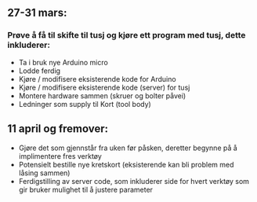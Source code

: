 ## 27-31 mars:
### Prøve å få til skifte til tusj og kjøre ett program med tusj, dette inkluderer:
- Ta i bruk nye Arduino micro
- Lodde ferdig
- Kjøre / modifisere eksisterende kode for Arduino
- Kjøre / modifisere eksisterende kode (server) for tusj
- Montere hardware sammen (skruer og bolter påvei)
- Ledninger som supply til Kort (tool body)

## 11 april og fremover:
- Gjøre det som gjennstår fra uken før påsken, deretter begynne på å implimentere fres verktøy
- Potensielt  bestille nye kretskort (eksisterende kan bli problem med låsing sammen)
- Ferdigstilling av server code, som inkluderer side for hvert verktøy som gir bruker mulighet til å justere parameter

